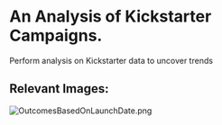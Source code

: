 # An Analysis of Kickstarter Campaigns.
Perform analysis on Kickstarter data to uncover trends

Relevant Images:
---
![OutcomesBasedOnLaunchDate.png](kickstarter-analysis/OutcomesBasedOnLaunchDate.png)
